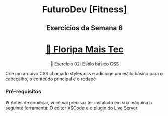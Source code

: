 <h1 align="center"> FuturoDev [Fitness] </h1>

<h2 align="center"> Exercícios da Semana 6</h2>

<h1 align="center">
    <a href="https://floripamaistec.pmf.sc.gov.br/">🔗 Floripa Mais Tec</a>
</h1>
<p align="center">🚀 Exercício 02:  Estilo básico CSS</p>

<p>Crie um arquivo CSS chamado styles.css e adicione um estilo básico para o cabeçalho, o conteúdo principal e o rodapé</p>



### Pré-requisitos

⚙ Antes de começar, você vai precisar ter instalado em sua máquina a seguinte ferramenta:
O editor [VSCode](https://code.visualstudio.com/) e o plugin do [Live Server](https://marketplace.visualstudio.com/items?itemName=ritwickdey.LiveServer). 
